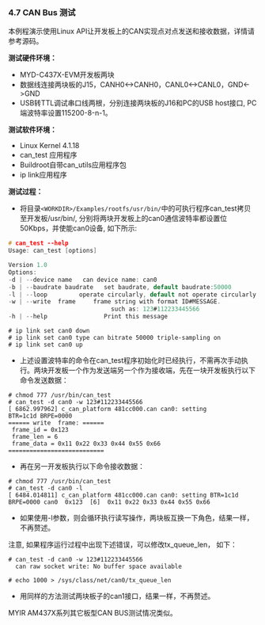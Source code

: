### 4.7 CAN Bus 测试

本例程演示使用Linux API让开发板上的CAN实现点对点发送和接收数据，详情请参考源码。

**测试硬件环境：**

* MYD-C437X-EVM开发板两块  
* 数据线连接两块板的J15，CANH0&lt;-&gt;CANH0，CANL0&lt;-&gt;CANL0，GND&lt;-&gt;GND  
* USB转TTL调试串口线两根，分别连接两块板的J16和PC的USB host接口, PC端波特率设置115200-8-n-1。

**测试软件环境：**

* Linux Kernel 4.1.18   
* can\_test 应用程序  
* Buildroot自带can\_utils应用程序包
* ip link应用程序

**测试过程：**

* 将目录`<WORKDIR>/Examples/rootfs/usr/bin/`中的可执行程序can\_test拷贝至开发板/usr/bin/, 分别将两块开发板上的can0通信波特率都设置位50Kbps，并使能can0设备, 如下所示:  

```c
# can_test --help
Usage: can_test [options]

Version 1.0
Options:
-d | --device name   can device name: can0
-b | --baudrate baudrate   set baudrate, default baudrate:50000
-l | --loop         operate circularly, default not operate circularly!
-w | --write  frame     frame string with format ID#MESSAGE.
                             such as: 123#112233445566
-h | --help                Print this message
```

```
# ip link set can0 down
# ip link set can0 type can bitrate 50000 triple-sampling on
# ip link set can0 up
```

* 上述设置波特率的命令在can\_test程序初始化时已经执行，不需再次手动执行。两块开发板一个作为发送端另一个作为接收端，先在一块开发板执行以下命令发送数据：

```
# chmod 777 /usr/bin/can_test
# can_test -d can0 -w 123#112233445566
[ 6862.997962] c_can_platform 481cc000.can can0: setting 
BTR=1c1d BRPE=0000
====== write  frame: ======
 frame_id = 0x123
 frame_len = 6
 frame_data = 0x11 0x22 0x33 0x44 0x55 0x66
===========================
```

* 再在另一开发板执行以下命令接收数据：

```
# chmod 777 /usr/bin/can_test
# can_test -d can0 -l
[ 6484.014811] c_can_platform 481cc000.can can0: setting BTR=1c1d 
BRPE=0000 can0  0x123  [6]  0x11 0x22 0x33 0x44 0x55 0x66
```

* 如果使用-l参数，则会循环执行读写操作，两块板互换一下角色，结果一样，不再赘述。

注意, 如果程序运行过程中出现下述错误，可以修改tx\_queue\_len， 如下：

```
# can_test -d can0 -w 123#112233445566
  can raw socket write: No buffer space available

# echo 1000 > /sys/class/net/can0/tx_queue_len
```

* 用同样的方法测试两块板子的can1接口，结果一样，不再赘述。

MYIR AM437X系列其它板型CAN BUS测试情况类似。

